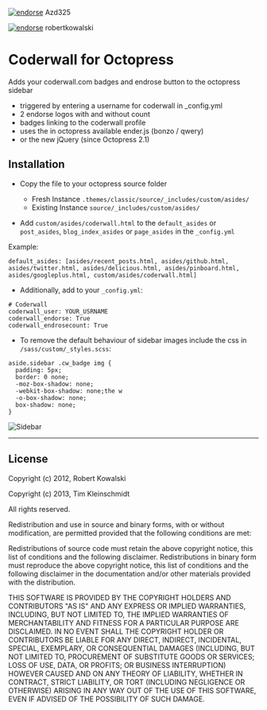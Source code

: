 [![endorse](http://api.coderwall.com/Azd325/endorse.png)](http://coderwall.com/Azd325) Azd325

[![endorse](http://api.coderwall.com/robertkowalski/endorse.png)](http://coderwall.com/robertkowalski) robertkowalski


Coderwall for Octopress
=======================

Adds your coderwall.com badges and endrose button to the octopress sidebar

 * triggered by entering a username for coderwall in _config.yml
 * 2 endorse logos with and without count
 * badges linking to the coderwall profile
 * uses the in octopress available ender.js (bonzo / qwery)
 * or the new jQuery (since Octopress 2.1)


Installation
------------

 - Copy the file to your octopress source folder
     - Fresh Instance ```.themes/classic/source/_includes/custom/asides/```
     - Existing Instance ```source/_includes/custom/asides/```

 - Add ```custom/asides/coderwall.html``` to the ```default_asides``` or ```post_asides```, ```blog_index_asides``` or ```page_asides``` in the ```_config.yml```

Example:

```
default_asides: [asides/recent_posts.html, asides/github.html, asides/twitter.html, asides/delicious.html, asides/pinboard.html, asides/googleplus.html, custom/asides/coderwall.html]
```

 - Additionally, add to your ```_config.yml```:

```
# Coderwall
coderwall_user: YOUR_USRNAME
coderwall_endorse: True
coderwall_endrosecount: True
```

 - To remove the default behaviour of sidebar images include the css in ```/sass/custom/_styles.scss```:

```
aside.sidebar .cw_badge img {
  padding: 5px;
  border: 0 none;
  -moz-box-shadow: none;
  -webkit-box-shadow: none;the w
  -o-box-shadow: none;
  box-shadow: none;
}
```


![Sidebar](http://robertkowalski.github.com/octopress-coderwall/sidebar.png)

---------------------------------------


License
-------

Copyright (c) 2012, Robert Kowalski

Copyright (c) 2013, Tim Kleinschmidt

All rights reserved.

Redistribution and use in source and binary forms, with or without modification, are permitted provided that the following conditions are met:

Redistributions of source code must retain the above copyright notice, this list of conditions and the following disclaimer.
Redistributions in binary form must reproduce the above copyright notice, this list of conditions and the following disclaimer in the documentation and/or other materials provided with the distribution.


THIS SOFTWARE IS PROVIDED BY THE COPYRIGHT HOLDERS AND CONTRIBUTORS "AS IS" AND ANY EXPRESS OR IMPLIED WARRANTIES, INCLUDING, BUT NOT LIMITED TO, THE IMPLIED WARRANTIES OF MERCHANTABILITY AND FITNESS FOR A PARTICULAR PURPOSE ARE DISCLAIMED. IN NO EVENT SHALL THE COPYRIGHT HOLDER OR CONTRIBUTORS BE LIABLE FOR ANY DIRECT, INDIRECT, INCIDENTAL, SPECIAL, EXEMPLARY, OR CONSEQUENTIAL DAMAGES (INCLUDING, BUT NOT LIMITED TO, PROCUREMENT OF SUBSTITUTE GOODS OR SERVICES; LOSS OF USE, DATA, OR PROFITS; OR BUSINESS INTERRUPTION) HOWEVER CAUSED AND ON ANY THEORY OF LIABILITY, WHETHER IN CONTRACT, STRICT LIABILITY, OR TORT (INCLUDING NEGLIGENCE OR OTHERWISE) ARISING IN ANY WAY OUT OF THE USE OF THIS SOFTWARE, EVEN IF ADVISED OF THE POSSIBILITY OF SUCH DAMAGE.

